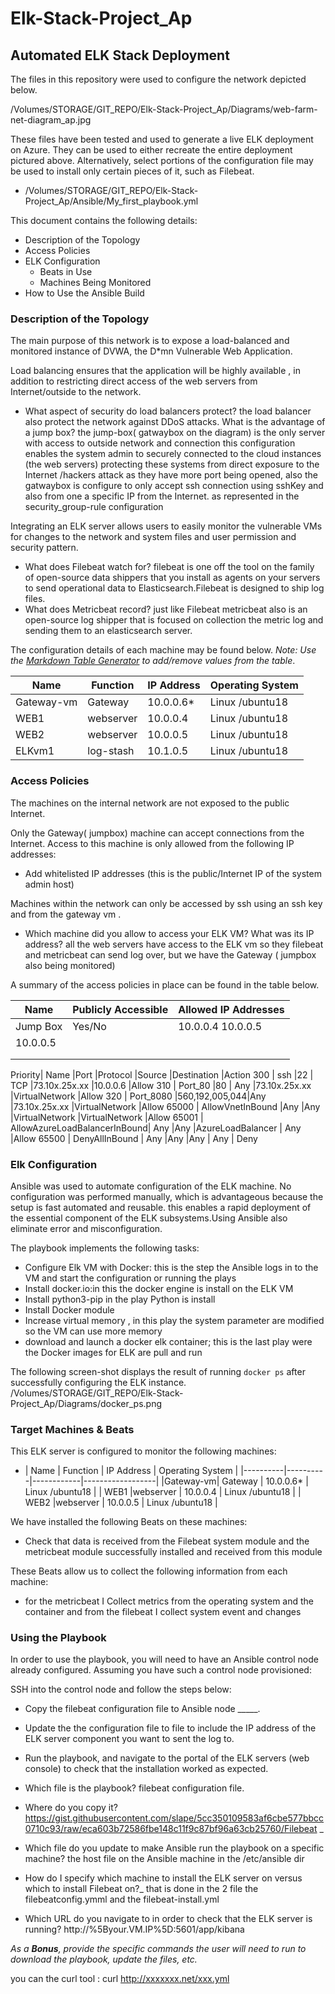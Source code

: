 # Elk-Stack-Project_Ap
## Automated ELK Stack Deployment

The files in this repository were used to configure the network depicted below.

/Volumes/STORAGE/GIT_REPO/Elk-Stack-Project_Ap/Diagrams/web-farm-net-diagram_ap.jpg


These files have been tested and used to generate a live ELK deployment on Azure. They can be used to either recreate the entire deployment pictured above. Alternatively, select portions of the configuration file may be used to install only certain pieces of it, such as Filebeat.

  - /Volumes/STORAGE/GIT_REPO/Elk-Stack-Project_Ap/Ansible/My_first_playbook.yml

This document contains the following details:
- Description of the Topology
- Access Policies
- ELK Configuration
  - Beats in Use
  - Machines Being Monitored
- How to Use the Ansible Build


### Description of the Topology

The main purpose of this network is to expose a load-balanced and monitored instance of DVWA, the D*mn Vulnerable Web Application.

Load balancing ensures that the application will be highly available , in addition to restricting direct access of the web servers from Internet/outside to the network.
- What aspect of security do load balancers protect? the load balancer also protect the network against DDoS attacks.
  What is the advantage of a jump box? the jump-box( gatwaybox on the diagram) is the only server with access to outside network and connection
this configuration enables the system admin to securely connected to the cloud instances (the web servers) protecting these systems from direct exposure to the Internet /hackers attack as they have more port being opened, also the gatwaybox is configure to only accept ssh connection using sshKey and also from one a specific IP from the Internet. as represented in the security_group-rule configuration 


Integrating an ELK server allows users to easily monitor the vulnerable VMs for changes to the network  and system files and user permission and security pattern.
- What does Filebeat watch for? filebeat is one off the tool on the family of open-source data shippers that you install as agents on your servers to send operational data to Elasticsearch.Filebeat is designed to ship log files.
- What does Metricbeat record? just like Filebeat metricbeat also is an open-source log shipper that is focused on collection the metric log and sending them to an elasticsearch server.

The configuration details of each machine may be found below.
_Note: Use the [Markdown Table Generator](http://www.tablesgenerator.com/markdown_tables) to add/remove values from the table_.

| Name     | Function | IP Address | Operating System |
|----------|----------|------------|------------------|
|Gateway-vm| Gateway  | 10.0.0.6*   | Linux /ubuntu18  | * this node has a also a public IP for management with a firewall rule
| WEB1     |webserver | 10.0.0.4   | Linux /ubuntu18  |
| WEB2     |webserver | 10.0.0.5   | Linux /ubuntu18  |
| ELKvm1   | log-stash| 10.1.0.5   | Linux /ubuntu18  |



### Access Policies

The machines on the internal network are not exposed to the public Internet. 

Only the Gateway( jumpbox) machine can accept connections from the Internet. Access to this machine is only allowed from the following IP addresses:
- Add whitelisted IP addresses (this is the public/Internet IP of the system admin host)

Machines within the network can only be accessed by ssh using an ssh key and from the gateway vm .
- Which machine did you allow to access your ELK VM? What was its IP address? all the web servers have access to the ELK vm so they filebeat and metricbeat can send log over, but we have the Gateway ( jumpbox also being monitored)

A summary of the access policies in place can be found in the table below.

| Name     | Publicly Accessible | Allowed IP Addresses |
|----------|---------------------|----------------------|
| Jump Box | Yes/No              | 10.0.0.4 10.0.0.5  
                                               10.0.0.5  |
|          |                     |                      |
|          |                     |                      |


Priority|	Name	                   |Port	       |Protocol	|Source	              |Destination	    |Action
300	    |   ssh	                       |22	           |  TCP	    |73.10x.25x.xx	      |10.0.0.6	        |Allow
310	    | Port_80	                   |80	           | Any	    |73.10x.25x.xx	      |VirtualNetwork	|Allow
320	    | Port_8080	                   |560,192,005,044|Any	        |73.10x.25x.xx	      |VirtualNetwork	|Allow
65000	| AllowVnetInBound	           |Any	            |Any        |VirtualNetwork	      |VirtualNetwork	|Allow
65001	| AllowAzureLoadBalancerInBound|	Any	        |Any	    |AzureLoadBalancer	  |   Any	        |Allow
65500	| DenyAllInBound	           | Any	        |Any	    |Any	              |   Any	        | Deny


### Elk Configuration

Ansible was used to automate configuration of the ELK machine. No configuration was performed manually, which is advantageous because the setup is fast automated and reusable. this enables a rapid deployment of the essential component of the ELK subsystems.Using Ansible also eliminate error and misconfiguration.

The playbook implements the following tasks:
- Configure Elk VM with Docker: this is the step the Ansible logs in to the VM and start the configuration or running the plays
- Install docker.io:in this the docker engine is install on the ELK VM 
- Install python3-pip in the play Python is install 
- Install Docker module
- Increase virtual memory , in this play the system parameter are modified so the VM can use more memory 
- download and launch a docker elk container; this is the last play were the Docker images for ELK are pull and run

The following screen-shot displays the result of running `docker ps` after successfully configuring the ELK instance.
/Volumes/STORAGE/GIT_REPO/Elk-Stack-Project_Ap/Diagrams/docker_ps.png

### Target Machines & Beats
This ELK server is configured to monitor the following machines:
- | Name     | Function | IP Address | Operating System |
|----------|----------|------------|------------------|
|Gateway-vm| Gateway  | 10.0.0.6*   | Linux /ubuntu18  |
| WEB1     |webserver | 10.0.0.4   | Linux /ubuntu18  |
| WEB2     |webserver | 10.0.0.5   | Linux /ubuntu18  |



We have installed the following Beats on these machines:
- Check that data is received from the Filebeat system module and the metricbeat module successfully installed and received from this module

These Beats allow us to collect the following information from each machine:
- for the metricbeat I  Collect metrics from the operating system and the container
and from the filebeat I collect system event and changes 


### Using the Playbook
In order to use the playbook, you will need to have an Ansible control node already configured. Assuming you have such a control node provisioned: 

SSH into the control node and follow the steps below:
- Copy the filebeat configuration  file to Ansible node _____.
- Update the the configuration file to file to include the IP address of the ELK server component you want to sent the log to.
- Run the playbook, and navigate to the portal of the ELK servers (web console) to check that the installation worked as expected.

- Which file is the playbook? filebeat configuration file.
- Where do you copy it? https://gist.githubusercontent.com/slape/5cc350109583af6cbe577bbcc0710c93/raw/eca603b72586fbe148c11f9c87bf96a63cb25760/Filebeat  _
- Which file do you update to make Ansible run the playbook on a specific machine? the host file on the Ansible machine in the /etc/ansible dir 
- How do I specify which machine to install the ELK server on versus which to install Filebeat on?_ that is done in the 2 file the filebeatconfig.ymml and the filebeat-install.yml
- Which URL do you navigate to in order to check that the ELK server is running? http://%5Byour.VM.IP%5D:5601/app/kibana

_As a **Bonus**, provide the specific commands the user will need to run to download the playbook, update the files, etc._


you can the curl tool : curl http://xxxxxxx.net/xxx.yml
